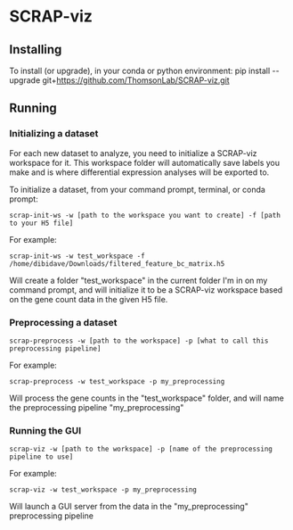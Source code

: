 # SCRAP-viz

## Installing

To install (or upgrade), in your conda or python environment:
pip install --upgrade git+https://github.com/ThomsonLab/SCRAP-viz.git

## Running

### Initializing a dataset
For each new dataset to analyze, you need to initialize a SCRAP-viz workspace for it. This workspace folder will automatically save labels you make and is where differential expression analyses will be exported to.

To initialize a dataset, from your command prompt, terminal, or conda prompt:
```
scrap-init-ws -w [path to the workspace you want to create] -f [path to your H5 file]
```

For example:
```
scrap-init-ws -w test_workspace -f /home/dibidave/Downloads/filtered_feature_bc_matrix.h5
```
Will create a folder "test_workspace" in the current folder I'm in on my command prompt, and will initialize it to be a SCRAP-viz workspace based on the gene count data in the given H5 file.

### Preprocessing a dataset
```
scrap-preprocess -w [path to the workspace] -p [what to call this preprocessing pipeline]
```
For example:
```
scrap-preprocess -w test_workspace -p my_preprocessing
```
Will process the gene counts in the "test_workspace" folder, and will name the preprocessing pipeline "my_preprocessing"

### Running the GUI
```
scrap-viz -w [path to the workspace] -p [name of the preprocessing pipeline to use]
```
For example:
```
scrap-viz -w test_workspace -p my_preprocessing
```
Will launch a GUI server from the data in the "my_preprocessing" preprocessing pipeline
